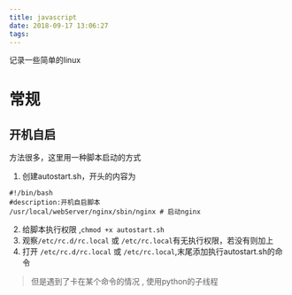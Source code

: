 ```yaml
---
title: javascript
date: 2018-09-17 13:06:27
tags:
---
```

记录一些简单的linux
<!--more-->

# 常规
## 开机自启
方法很多，这里用一种脚本启动的方式
1. 创建autostart.sh，开头的内容为
```shell
#!/bin/bash
#description:开机自启脚本
/usr/local/webServer/nginx/sbin/nginx # 启动nginx
```
2. 给脚本执行权限 ,`chmod +x autostart.sh`
3. 观察`/etc/rc.d/rc.local` 或 `/etc/rc.local`有无执行权限，若没有则加上
4. 打开 `/etc/rc.d/rc.local` 或 `/etc/rc.local`,末尾添加执行autostart.sh的命令
> 但是遇到了卡在某个命令的情况 , 使用python的子线程